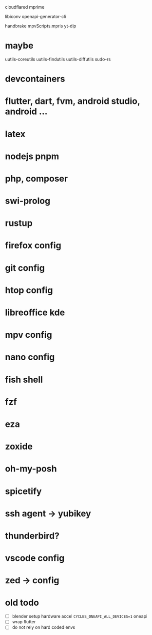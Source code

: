 cloudflared
mprime

libiconv
openapi-generator-cli

handbrake
mpvScripts.mpris
yt-dlp

# maybe 
uutils-coreutils
uutils-findutils
uutils-diffutils
sudo-rs

# devcontainers
# flutter, dart, fvm, android studio, android ...
# latex
# nodejs pnpm
# php, composer
# swi-prolog
# rustup

# firefox config
# git config
# htop config
# libreoffice kde
# mpv config
# nano config
# fish shell
# fzf
# eza
# zoxide
# oh-my-posh
# spicetify
# ssh agent -> yubikey
# thunderbird?
# vscode config
# zed -> config

# old todo 
- [ ] blender setup hardware accel `CYCLES_ONEAPI_ALL_DEVICES=1` oneapi
- [ ] wrap flutter
- [ ] do not rely on hard coded envs
